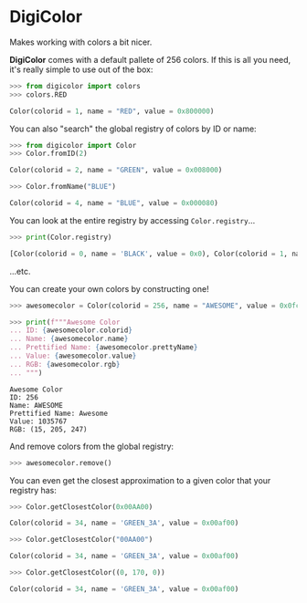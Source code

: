 # DigiColor
Makes working with colors a bit nicer.

**DigiColor** comes with a default pallete of 256 colors. If this is all you need, it's really simple to use out of the box:

```python
>>> from digicolor import colors
>>> colors.RED
```
```python
Color(colorid = 1, name = "RED", value = 0x800000)
```

You can also "search" the global registry of colors by ID or name:

```python
>>> from digicolor import Color
>>> Color.fromID(2)
```
```python
Color(colorid = 2, name = "GREEN", value = 0x008000)
```
```python
>>> Color.fromName("BLUE")
```
```python
Color(colorid = 4, name = "BLUE", value = 0x000080)
```

You can look at the entire registry by accessing `Color.registry`...
```python
>>> print(Color.registry)
```
```python
[Color(colorid = 0, name = 'BLACK', value = 0x0), Color(colorid = 1, name = 'RED', value = 0x800000), Color(colorid = 2, name = 'GREEN', value = 0x8000), ...
```
...etc.

You can create your own colors by constructing one!

```python
>>> awesomecolor = Color(colorid = 256, name = "AWESOME", value = 0x0fcdf7)

>>> print(f"""Awesome Color
... ID: {awesomecolor.colorid}
... Name: {awesomecolor.name}
... Prettified Name: {awesomecolor.prettyName}
... Value: {awesomecolor.value}
... RGB: {awesomecolor.rgb}
... """)
```
```
Awesome Color
ID: 256
Name: AWESOME
Prettified Name: Awesome
Value: 1035767
RGB: (15, 205, 247)
```

And remove colors from the global registry:

```python
>>> awesomecolor.remove()
```

You can even get the closest approximation to a given color that your registry has:

```python
>>> Color.getClosestColor(0x00AA00)
```
```python
Color(colorid = 34, name = 'GREEN_3A', value = 0x00af00)
```
```python
>>> Color.getClosestColor("00AA00")
```
```python
Color(colorid = 34, name = 'GREEN_3A', value = 0x00af00)
```
```python
>>> Color.getClosestColor((0, 170, 0))
```
```python
Color(colorid = 34, name = 'GREEN_3A', value = 0x00af00)
```
